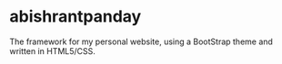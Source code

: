 # abishrantpanday
The framework for my personal website, using a BootStrap theme and written in HTML5/CSS. 
